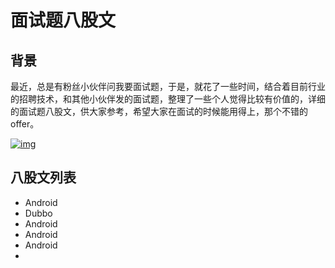 # 面试题八股文

## 背景
最近，总是有粉丝小伙伴问我要面试题，于是，就花了一些时间，结合着目前行业的招聘技术，和其他小伙伴发的面试题，整理了一些个人觉得比较有价值的，详细的面试题八股文，供大家参考，希望大家在面试的时候能用得上，那个不错的offer。

[![img](https://gitee.com/itmatu/zhongmayisheng/raw/master/video/img/Release_Preview_image_1280x600_IntelliJIDEA-2x.jpg)](www.idejihuo.com)

## 八股文列表

- Android
- Dubbo
- Android
- Android
- Android
- 